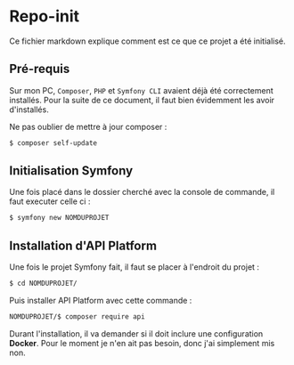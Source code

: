# Repo-init
Ce fichier markdown explique comment est ce que ce projet a été initialisé.
## Pré-requis
Sur mon PC, `Composer`, `PHP` et `Symfony CLI` avaient déjà été correctement installés. Pour la suite de ce document, il faut bien évidemment les avoir d'installés.

Ne pas oublier de mettre à jour composer :
```bash
$ composer self-update
```
## Initialisation Symfony
Une fois placé dans le dossier cherché avec la console de commande, il faut executer celle ci :
```bash
$ symfony new NOMDUPROJET
```
## Installation d'API Platform
Une fois le projet Symfony fait, il faut se placer à l'endroit du projet :
```bash
$ cd NOMDUPROJET/
```

Puis installer API Platform avec cette commande :
```bash
NOMDUPROJET/$ composer require api
```

Durant l'installation, il va demander si il doit inclure une configuration **Docker**. Pour le moment je n'en ait pas besoin, donc j'ai simplement mis non.